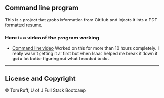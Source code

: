 ## Command line program
This is a project that grabs information from GitHub and injects it into a PDF formatted resume.

### Here is a video of the program working
- [Command line video](Assets/nodeApp.gif)
Worked on this for more than 10 hours completely. I really wasn't getting it at first but when Isaac helped me break it down it got a lot better figuring out what I needed to do.

---
##  License and Copyright 
© Tom Ruff, U of U Full Stack Bootcamp
